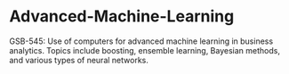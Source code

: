# Advanced-Machine-Learning
GSB-545: Use of computers for advanced machine learning in business
analytics. Topics include boosting, ensemble learning, Bayesian methods, and various types of
neural networks.
